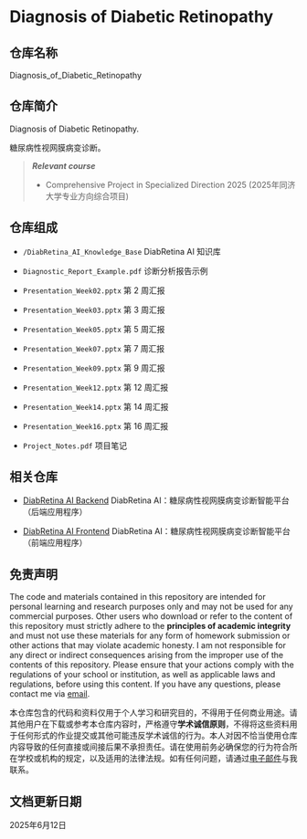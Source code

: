 # Diagnosis of Diabetic Retinopathy

## 仓库名称

Diagnosis_of_Diabetic_Retinopathy

## 仓库简介

Diagnosis of Diabetic Retinopathy.

糖尿病性视网膜病变诊断。

> ***Relevant course***
> * Comprehensive Project in Specialized Direction 2025 (2025年同济大学专业方向综合项目)

## 仓库组成

* `/DiabRetina_AI_Knowledge_Base`
DiabRetina AI 知识库

* `Diagnostic_Report_Example.pdf`
诊断分析报告示例

* `Presentation_Week02.pptx`
第 2 周汇报

* `Presentation_Week03.pptx`
第 3 周汇报

* `Presentation_Week05.pptx`
第 5 周汇报

* `Presentation_Week07.pptx`
第 7 周汇报

* `Presentation_Week09.pptx`
第 9 周汇报

* `Presentation_Week12.pptx`
第 12 周汇报

* `Presentation_Week14.pptx`
第 14 周汇报

* `Presentation_Week16.pptx`
第 16 周汇报

* `Project_Notes.pdf`
项目笔记

## 相关仓库

* [DiabRetina AI Backend](https://github.com/MinmusLin/DiabRetina_AI_Backend)
DiabRetina AI：糖尿病性视网膜病变诊断智能平台（后端应用程序）

* [DiabRetina AI Frontend](https://github.com/MinmusLin/DiabRetina_AI_Frontend)
DiabRetina AI：糖尿病性视网膜病变诊断智能平台（前端应用程序）

## 免责声明

The code and materials contained in this repository are intended for personal learning and research purposes only and may not be used for any commercial purposes. Other users who download or refer to the content of this repository must strictly adhere to the **principles of academic integrity** and must not use these materials for any form of homework submission or other actions that may violate academic honesty. I am not responsible for any direct or indirect consequences arising from the improper use of the contents of this repository. Please ensure that your actions comply with the regulations of your school or institution, as well as applicable laws and regulations, before using this content. If you have any questions, please contact me via [email](mailto:minmuslin@outlook.com).

本仓库包含的代码和资料仅用于个人学习和研究目的，不得用于任何商业用途。请其他用户在下载或参考本仓库内容时，严格遵守**学术诚信原则**，不得将这些资料用于任何形式的作业提交或其他可能违反学术诚信的行为。本人对因不恰当使用仓库内容导致的任何直接或间接后果不承担责任。请在使用前务必确保您的行为符合所在学校或机构的规定，以及适用的法律法规。如有任何问题，请通过[电子邮件](mailto:minmuslin@outlook.com)与我联系。

## 文档更新日期

2025年6月12日
